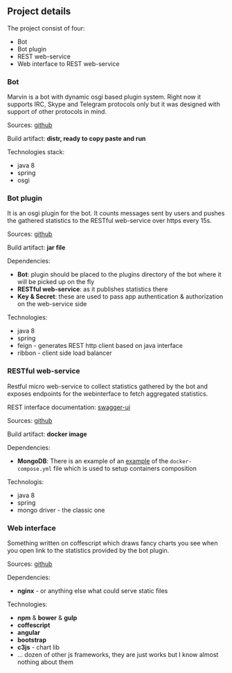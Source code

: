 ## Project details
The project consist of four:

* Bot
* Bot plugin
* REST web-service
* Web interface to REST web-service

### Bot
Marvin is a bot with dynamic osgi based plugin system. Right now it supports IRC, Skype and Telegram protocols only but it was designed with support of other protocols in mind.

Sources: [github](https://github.com/beolnix/marvin)

Build artifact: **distr, ready to copy paste and run**
 
Technologies stack:

  * java 8
  * spring
  * osgi

### Bot plugin
It is an osgi plugin for the bot. It counts messages sent by users and pushes the gathered statistics to the RESTful web-service over https every 15s.

Sources: [github](https://github.com/beolnix/marvin-statistics-plugin)

Build artifact: **jar file**

Dependencies:

 * **Bot**: plugin should be placed to the plugins directory of the bot where it will be picked up on the fly
 * **RESTful web-service**: as it publishes statistics there
 * **Key & Secret**: these are used to pass app authentication & authorization on the web-service side

Technologies:

 * java 8
 * spring
 * feign - generates REST http client based on java interface
 * ribbon - client side load balancer


### RESTful web-service
Restful micro web-service to collect statistics gathered by the bot and exposes endpoints for the webinterface to fetch aggregated statistics.

REST interface documentation: [swagger-ui](https://statistics.buildloft.com/swagger/swagger-ui.html)

Sources: [github](https://github.com/beolnix/marvin-statistics)

Build artifact: **docker image**

Dependencies:

 * **MongoDB**: There is an example of an [example](https://github.com/beolnix/marvin-statistics/blob/master/statistics-service/src/main/docker/docker-compose.yml) of the `docker-compose.yml` file which is used to setup containers composition

Technologis:

 * java 8
 * spring
 * mongo driver - the classic one

### Web interface
Something written on coffescript which draws fancy charts you see when you open link to the statistics provided by the bot plugin.

Sources: [github](https://github.com/beolnix/statistics-web)

Dependencies:

 * **nginx** - or anything else what could serve static files
 
Technologies:

 * **npm** & **bower** & **gulp** 
 * **coffescript**
 * **angular**
 * **bootstrap**
 * **c3js** - chart lib
 * ... dozen of other js frameworks, they are just works but I know almost nothing about them





